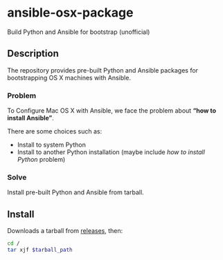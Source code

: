 # ansible-osx-package

Build Python and Ansible for bootstrap (unofficial)

## Description

The repository provides pre-built Python and Ansible packages for bootstrapping OS X machines with Ansible.

### Problem

To Configure Mac OS X with Ansible, we face the problem about **“how to install Ansible”**.

There are some choices such as:

* Install to system Python
* Install to another Python installation (maybe include *how to install Python* problem)

### Solve

Install pre-built Python and Ansible from tarball.

## Install

Downloads a tarball from [releases][releases], then:

```sh
cd /
tar xjf $tarball_path
```

[releases]: https://github.com/aereal/ansible-osx-package/releases
